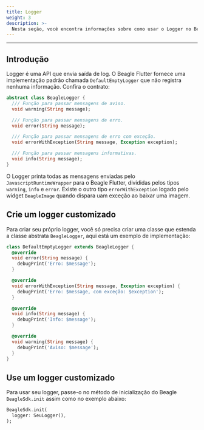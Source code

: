```yaml
---
title: Logger
weight: 3
description: >-
  Nesta seção, você encontra informações sobre como usar o Logger no Beagle Flutter.
---
```


---

## Introdução
Logger é uma API que envia saída de log. O Beagle Flutter fornece uma implementação padrão chamada `DefaultEmptyLogger` que não registra nenhuma informação. Confira o contrato:


```dart
abstract class BeagleLogger {
  /// Função para passar mensagens de aviso.
  void warning(String message);

  /// Função para passar mensagens de erro.
  void error(String message);

  /// Função para passar mensagens de erro com exceção.
  void errorWithException(String message, Exception exception);

  /// Função para passar mensagens informativas.
  void info(String message);
}
```

O Logger printa todas as mensagens enviadas pelo `JavascriptRuntimeWrapper` para o Beagle Flutter, divididas pelos tipos `warning`, `info` e `error`. Existe o outro tipo `errorWithException` logado pelo widget `BeagleImage` quando dispara uam exceção ao baixar uma imagem. 

## Crie um logger customizado
Para criar seu próprio logger, você só precisa criar uma classe que estenda a classe abstrata `BeagleLogger`, aqui está um exemplo de implementação:

```dart
class DefaultEmptyLogger extends BeagleLogger {
  @override
  void error(String message) {
    debugPrint('Erro: $message');
  }

  @override
  void errorWithException(String message, Exception exception) {
    debugPrint('Erro: $message, com exceção: $exception');
  }

  @override
  void info(String message) {
    debugPrint('Info: $message');
  }

  @override
  void warning(String message) {
    debugPrint('Aviso: $message');
  }
}
```

## Use um logger customizado
Para usar seu logger, passe-o no método de inicialização do Beagle `BeagleSdk.init` assim como no exemplo abaixo:
```dart
BeagleSdk.init(
  logger: SeuLogger(),
);
```
